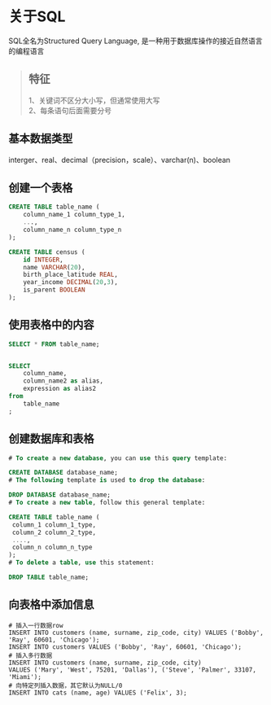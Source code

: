 # 关于SQL
SQL全名为Structured Query Language, 是一种用于数据库操作的接近自然语言的编程语言
>特征<br>
>-----------
>1、关键词不区分大小写，但通常使用大写<br>
>2、每条语句后面需要分号<br>

## 基本数据类型
interger、real、decimal（precision，scale）、varchar(n)、boolean

## 创建一个表格
```SQL
CREATE TABLE table_name (
    column_name_1 column_type_1,
    ..., 
    column_name_n column_type_n
);

CREATE TABLE census (
    id INTEGER,
    name VARCHAR(20),
    birth_place_latitude REAL,
    year_income DECIMAL(20,3),
    is_parent BOOLEAN
);
```
## 使用表格中的内容
```SQL
SELECT * FROM table_name;


SELECT
    column_name,
    column_name2 as alias,
    expression as alias2
from
    table_name
;    
```
## 创建数据库和表格
```SQL
# To create a new database, you can use this query template:

CREATE DATABASE database_name;
# The following template is used to drop the database:

DROP DATABASE database_name; 
# To create a new table, follow this general template:

CREATE TABLE table_name ( 
 column_1 column_1_type,
 column_2 column_2_type,
 ...., 
 column_n column_n_type
);
# To delete a table, use this statement:

DROP TABLE table_name; 
```
## 向表格中添加信息
```MYSQL
# 插入一行数据row
INSERT INTO customers (name, surname, zip_code, city) VALUES ('Bobby', 'Ray', 60601, 'Chicago');
INSERT INTO customers VALUES ('Bobby', 'Ray', 60601, 'Chicago');
# 插入多行数据
INSERT INTO customers (name, surname, zip_code, city) 
VALUES ('Mary', 'West', 75201, 'Dallas'), ('Steve', 'Palmer', 33107, 'Miami');
# 向特定列插入数据，其它默认为NULL/0
INSERT INTO cats (name, age) VALUES ('Felix', 3);
```
